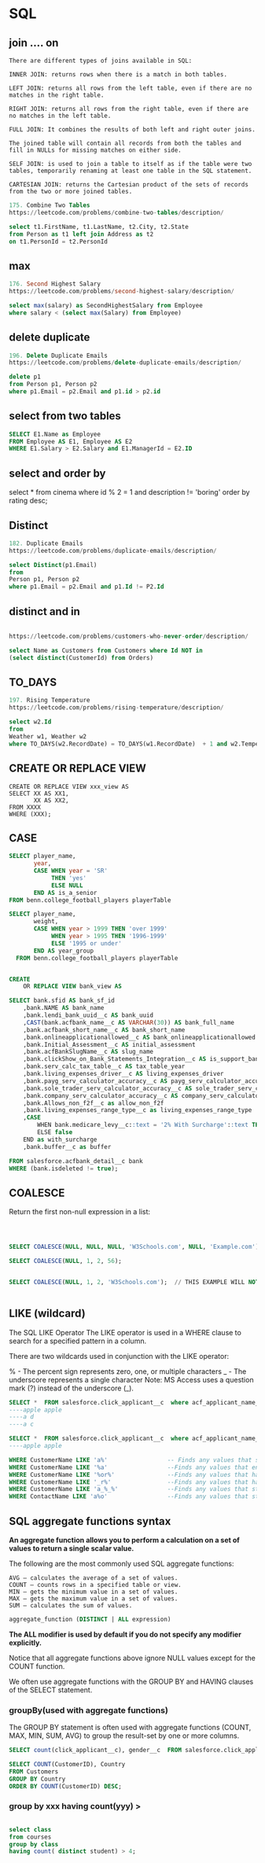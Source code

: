 # SQL


## join .... on

```
There are different types of joins available in SQL:

INNER JOIN: returns rows when there is a match in both tables.

LEFT JOIN: returns all rows from the left table, even if there are no matches in the right table.

RIGHT JOIN: returns all rows from the right table, even if there are no matches in the left table.

FULL JOIN: It combines the results of both left and right outer joins.

The joined table will contain all records from both the tables and fill in NULLs for missing matches on either side.

SELF JOIN: is used to join a table to itself as if the table were two tables, temporarily renaming at least one table in the SQL statement.

CARTESIAN JOIN: returns the Cartesian product of the sets of records from the two or more joined tables.
```

```SQL
175. Combine Two Tables
https://leetcode.com/problems/combine-two-tables/description/

select t1.FirstName, t1.LastName, t2.City, t2.State
from Person as t1 left join Address as t2
on t1.PersonId = t2.PersonId


```


## max    

```SQL
176. Second Highest Salary
https://leetcode.com/problems/second-highest-salary/description/

select max(salary) as SecondHighestSalary from Employee 
where salary < (select max(Salary) from Employee)

```

## delete duplicate   

```SQL
196. Delete Duplicate Emails
https://leetcode.com/problems/delete-duplicate-emails/description/

delete p1
from Person p1, Person p2
where p1.Email = p2.Email and p1.id > p2.id


```

## select from two tables   

```SQL
SELECT E1.Name as Employee
FROM Employee AS E1, Employee AS E2
WHERE E1.Salary > E2.Salary and E1.ManagerId = E2.ID
```

## select and order by   
select * from cinema
where id % 2 = 1 and description != 'boring'
order by rating desc;



## Distinct    

```SQL
182. Duplicate Emails
https://leetcode.com/problems/duplicate-emails/description/

select Distinct(p1.Email)
from
Person p1, Person p2
where p1.Email = p2.Email and p1.Id != P2.Id
```

## distinct and in

```SQL

https://leetcode.com/problems/customers-who-never-order/description/

select Name as Customers from Customers where Id NOT in
(select distinct(CustomerId) from Orders)

```


## TO_DAYS        


```SQL
197. Rising Temperature
https://leetcode.com/problems/rising-temperature/description/

select w2.Id
from 
Weather w1, Weather w2
where TO_DAYS(w2.RecordDate) = TO_DAYS(w1.RecordDate)  + 1 and w2.Temperature > w1.Temperature 


```

## CREATE OR REPLACE VIEW   

```
CREATE OR REPLACE VIEW xxx_view AS
SELECT XX AS XX1,
       XX AS XX2,
FROM XXXX 
WHERE (XXX);        

```

## CASE   

```SQL
SELECT player_name,
       year,
       CASE WHEN year = 'SR' 
            THEN 'yes'
            ELSE NULL 
       END AS is_a_senior
FROM benn.college_football_players playerTable

```      

```SQL
SELECT player_name,
       weight,
       CASE WHEN year > 1999 THEN 'over 1999'
            WHEN year > 1995 THEN '1996-1999'
            ELSE '1995 or under' 
       END AS year_group
  FROM benn.college_football_players playerTable
```

```SQL

CREATE
    OR REPLACE VIEW bank_view AS

SELECT bank.sfid AS bank_sf_id
    ,bank.NAME AS bank_name
    ,bank.lendi_bank_uuid__c AS bank_uuid
    ,CAST(bank.acfbank_name__c AS VARCHAR(30)) AS bank_full_name
    ,bank.acfbank_short_name__c AS bank_short_name
    ,bank.onlineapplicationallowed__c AS bank_onlineapplicationallowed
    ,bank.Initial_Assessment__c AS initial_assessment
    ,bank.acfBankSlugName__c AS slug_name
    ,bank.clickShow_on_Bank_Statements_Integration__c AS is_support_bankstatement
    ,bank.serv_calc_tax_table__c AS tax_table_year
    ,bank.living_expenses_driver__c AS living_expenses_driver
    ,bank.payg_serv_calculator_accuracy__c AS payg_serv_calculator_accuracy
    ,bank.sole_trader_serv_calculator_accuracy__c AS sole_trader_serv_calculator_accuracy
    ,bank.company_serv_calculator_accuracy__c AS company_serv_calculator_accuracy
    ,bank.Allows_non_f2f__c as allow_non_f2f
    ,bank.living_expenses_range_type__c as living_expenses_range_type
    ,CASE
        WHEN bank.medicare_levy__c::text = '2% With Surcharge'::text THEN true
        ELSE false
    END as with_surcharge
	,bank.buffer__c as buffer

FROM salesforce.acfbank_detail__c bank
WHERE (bank.isdeleted != true);

```


## COALESCE  

Return the first non-null expression in a list:

```SQL



SELECT COALESCE(NULL, NULL, NULL, 'W3Schools.com', NULL, 'Example.com');

SELECT COALESCE(NULL, 1, 2, 56);


SELECT COALESCE(NULL, 1, 2, 'W3Schools.com');  // THIS EXAMPLE WILL NOT PASS UNDER POSTGRESQL AS IT THINKS ALL ELEMENTS HERE ARE INTEGER



```

## LIKE (wildcard)

The SQL LIKE Operator
The LIKE operator is used in a WHERE clause to search for a specified pattern in a column.

There are two wildcards used in conjunction with the LIKE operator:

% - The percent sign represents zero, one, or multiple characters
_ - The underscore represents a single character
Note: MS Access uses a question mark (?) instead of the underscore (_).
```SQL
SELECT *  FROM salesforce.click_applicant__c  where acf_applicant_name__c like 'a%';
----apple apple
----a d
----a c
```



```SQL
SELECT *  FROM salesforce.click_applicant__c  where acf_applicant_name__c like 'a_p%';
----apple apple
```

```SQL
WHERE CustomerName LIKE 'a%'                 -- Finds any values that start with "a"
WHERE CustomerName LIKE '%a'                 --Finds any values that end with "a"
WHERE CustomerName LIKE '%or%'               --Finds any values that have "or" in any position
WHERE CustomerName LIKE '_r%'                --Finds any values that have "r" in the second position
WHERE CustomerName LIKE 'a_%_%'              --Finds any values that start with "a" and are at least 3 characters in length
WHERE ContactName LIKE 'a%o'                 --Finds any values that start with "a" and ends with "o"

```



## SQL aggregate functions syntax

**An aggregate function allows you to perform a calculation on a set of values to return a single scalar value.** 


The following are the most commonly used SQL aggregate functions:

```
AVG – calculates the average of a set of values.
COUNT – counts rows in a specified table or view.
MIN – gets the minimum value in a set of values.
MAX – gets the maximum value in a set of values.
SUM – calculates the sum of values.
```

```SQL
aggregate_function (DISTINCT | ALL expression)
```
**The  ALL modifier is used by default if you do not specify any modifier explicitly.**



Notice that all aggregate functions above ignore NULL values except for the COUNT function.


We often use aggregate functions with the GROUP BY and HAVING clauses of the SELECT statement.


### groupBy(used with aggregate functions)   

The GROUP BY statement is often used with aggregate functions (COUNT, MAX, MIN, SUM, AVG) to group the result-set by one or more columns.

```SQL
SELECT count(click_applicant__c), gender__c  FROM salesforce.click_applicant__c group by gender__c ;

SELECT COUNT(CustomerID), Country
FROM Customers
GROUP BY Country
ORDER BY COUNT(CustomerID) DESC;
```



### group by xxx    having count(yyy) > 

```SQL    

select class
from courses
group by class
having count( distinct student) > 4;
```


